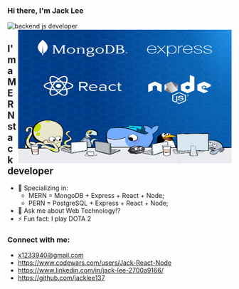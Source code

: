 ### Hi there, I'm Jack Lee
<img src="https://user-images.githubusercontent.com/1303154/88677602-1635ba80-d120-11ea-84d8-d263ba5fc3c0.gif" width="28px" height="28px" alt="backend js developer">

<img align="right" alt="GIF" width="480" height="300" src="./content/images/images.jpeg" >

## I'm a MERN stack developer
- 💪 Specializing in:
  - MERN = MongoDB + Express + React + Node;
  - PERN = PostgreSQL + Express + React + Node;
- 💬 Ask me about Web Technology!?
- ⚡ Fun fact: I play DOTA 2


### Connect with me:

- x1233940@gmail.com
- https://www.codewars.com/users/Jack-React-Node
- https://www.linkedin.com/in/jack-lee-2700a9166/
- https://github.com/jacklee137







